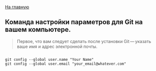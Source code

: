 [На главную](./readme.md)

## Команда настройки параметров для Git на вашем компьютере.

> Первое, что вам следует сделать после установки Git — указать ваше имя и адрес электронной почты. 


```bash=

git config --global user.name "Your Name"
git config --global user.email "your_email@whatever.com"

```